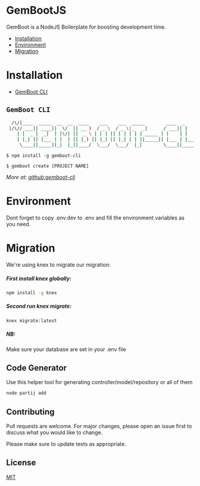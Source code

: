# GemBootJS

GemBoot is a NodeJS Boilerplate for boosting development time.

-   [Installation](#installation)
-   [Environment](#environment)
-   [Migration](#migration)

# Installation

-   [GemBoot CLI](#gemboot-cli)

## `GemBoot CLI`

```bash
  /\/|____  _____  __  __  ____    ___    ___  _____        ____  _      ___  /\/|
 |/\// ___|| ____||  \/  || __ )  / _ \  / _ \|_   _|      / ___|| |    |_ _||/\/
    | |  _ |  _|  | |\/| ||  _ \ | | | || | | | | | _____ | |    | |     | |
    | |_| || |___ | |  | || |_) || |_| || |_| | | ||_____|| |___ | |___  | |
     \____||_____||_|  |_||____/  \___/  \___/  |_|        \____||_____||___|

```

```sh-session
$ npm install -g gemboot-cli

$ gemboot create [PROJECT NAME]
```

_More at: [github:gemboot-cli](https://github.com/gem-partij/gemboot-cli/)_

# Environment

Dont forget to copy .env.dev to .env and fill the environment variables as you need.

# Migration

We're using knex to migrate our migration:

##### First install knex globally:

```bash
npm install -g knex
```

##### Second run knex migrate:

```bash
knex migrate:latest
```

##### NB:

Make sure your database are set in your .env file

## Code Generator

Use this helper tool for generating controller/model/repository or all of them

```bash
node partij add
```

## Contributing

Pull requests are welcome. For major changes, please open an issue first to discuss what you would like to change.

Please make sure to update tests as appropriate.

## License

[MIT](https://choosealicense.com/licenses/mit/)
